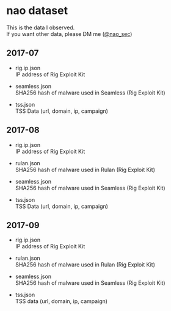 # nao dataset
This is the data I observed.  
If you want other data, please DM me ([@nao_sec](https://twitter.com/nao_sec))

## 2017-07

- rig.ip.json  
IP address of Rig Exploit Kit

- seamless.json  
SHA256 hash of malware used in Seamless (Rig Exploit Kit)

- tss.json  
TSS Data (url, domain, ip, campaign)

## 2017-08

- rig.ip.json  
IP address of Rig Exploit Kit

- rulan.json  
SHA256 hash of malware used in Rulan (Rig Exploit Kit)

- seamless.json  
SHA256 hash of malware used in Seamless (Rig Exploit Kit)

- tss.json  
TSS Data (url, domain, ip, campaign)

## 2017-09

- rig.ip.json  
IP address of Rig Exploit Kit

- rulan.json  
SHA256 hash of malware used in Rulan (Rig Exploit Kit)

- seamless.json  
SHA256 hash of malware used in Seamless (Rig Exploit Kit)

- tss.json  
TSS data (url, domain, ip, campaign)